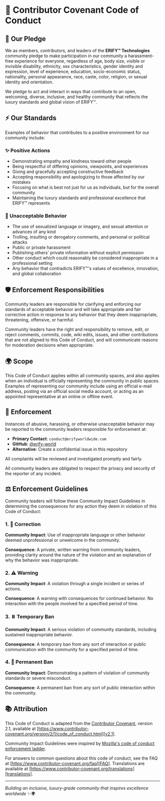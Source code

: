 # 🌟 Contributor Covenant Code of Conduct

## 💎 Our Pledge

We as members, contributors, and leaders of the **ERIFY™ Technologies** community pledge to make participation in our community a harassment-free experience for everyone, regardless of age, body size, visible or invisible disability, ethnicity, sex characteristics, gender identity and expression, level of experience, education, socio-economic status, nationality, personal appearance, race, caste, color, religion, or sexual identity and orientation.

We pledge to act and interact in ways that contribute to an open, welcoming, diverse, inclusive, and healthy community that reflects the luxury standards and global vision of ERIFY™.

## ⚡ Our Standards

Examples of behavior that contributes to a positive environment for our community include:

### ✨ Positive Actions
- Demonstrating empathy and kindness toward other people
- Being respectful of differing opinions, viewpoints, and experiences
- Giving and gracefully accepting constructive feedback
- Accepting responsibility and apologizing to those affected by our mistakes
- Focusing on what is best not just for us as individuals, but for the overall community
- Maintaining the luxury standards and professional excellence that ERIFY™ represents

### 🚫 Unacceptable Behavior
- The use of sexualized language or imagery, and sexual attention or advances of any kind
- Trolling, insulting or derogatory comments, and personal or political attacks
- Public or private harassment
- Publishing others' private information without explicit permission
- Other conduct which could reasonably be considered inappropriate in a professional setting
- Any behavior that contradicts ERIFY™'s values of excellence, innovation, and global collaboration

## 🛡️ Enforcement Responsibilities

Community leaders are responsible for clarifying and enforcing our standards of acceptable behavior and will take appropriate and fair corrective action in response to any behavior that they deem inappropriate, threatening, offensive, or harmful.

Community leaders have the right and responsibility to remove, edit, or reject comments, commits, code, wiki edits, issues, and other contributions that are not aligned to this Code of Conduct, and will communicate reasons for moderation decisions when appropriate.

## 🌍 Scope

This Code of Conduct applies within all community spaces, and also applies when an individual is officially representing the community in public spaces. Examples of representing our community include using an official e-mail address, posting via an official social media account, or acting as an appointed representative at an online or offline event.

## 📧 Enforcement

Instances of abusive, harassing, or otherwise unacceptable behavior may be reported to the community leaders responsible for enforcement at:

- **Primary Contact**: `conduct@erifyworldwide.com`
- **GitHub**: [@erify-world](https://github.com/erify-world)
- **Alternative**: Create a confidential issue in this repository

All complaints will be reviewed and investigated promptly and fairly.

All community leaders are obligated to respect the privacy and security of the reporter of any incident.

## ⚖️ Enforcement Guidelines

Community leaders will follow these Community Impact Guidelines in determining the consequences for any action they deem in violation of this Code of Conduct:

### 1. 📝 Correction
**Community Impact**: Use of inappropriate language or other behavior deemed unprofessional or unwelcome in the community.

**Consequence**: A private, written warning from community leaders, providing clarity around the nature of the violation and an explanation of why the behavior was inappropriate.

### 2. ⚠️ Warning
**Community Impact**: A violation through a single incident or series of actions.

**Consequence**: A warning with consequences for continued behavior. No interaction with the people involved for a specified period of time.

### 3. ⏸️ Temporary Ban
**Community Impact**: A serious violation of community standards, including sustained inappropriate behavior.

**Consequence**: A temporary ban from any sort of interaction or public communication with the community for a specified period of time.

### 4. 🚫 Permanent Ban
**Community Impact**: Demonstrating a pattern of violation of community standards or severe misconduct.

**Consequence**: A permanent ban from any sort of public interaction within the community.

## 📚 Attribution

This Code of Conduct is adapted from the [Contributor Covenant][homepage], version 2.1, available at [https://www.contributor-covenant.org/version/2/1/code_of_conduct.html][v2.1].

Community Impact Guidelines were inspired by [Mozilla's code of conduct enforcement ladder][Mozilla CoC].

For answers to common questions about this code of conduct, see the FAQ at [https://www.contributor-covenant.org/faq][FAQ]. Translations are available at [https://www.contributor-covenant.org/translations][translations].

[homepage]: https://www.contributor-covenant.org
[v2.1]: https://www.contributor-covenant.org/version/2/1/code_of_conduct.html
[Mozilla CoC]: https://github.com/mozilla/diversity
[FAQ]: https://www.contributor-covenant.org/faq
[translations]: https://www.contributor-covenant.org/translations

---

*Building an inclusive, luxury-grade community that inspires excellence worldwide* ✨🌍